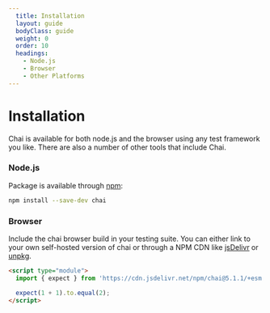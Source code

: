 ```yaml
---
  title: Installation
  layout: guide
  bodyClass: guide
  weight: 0
  order: 10
  headings:
    - Node.js
    - Browser
    - Other Platforms
---
```


# Installation

Chai is available for both node.js and the browser using any
test framework you like. There are also a number of other tools
that include Chai.

### Node.js

Package is available through [npm](http://npmjs.org):

```bash
npm install --save-dev chai
```

### Browser

Include the chai browser build in your testing suite. You can either link to your own self-hosted version of chai or through a NPM CDN like [jsDelivr](https://www.jsdelivr.com/) or [unpkg](https://www.unpkg.com/).

```html
<script type="module">
  import { expect } from 'https://cdn.jsdelivr.net/npm/chai@5.1.1/+esm';

  expect(1 + 1).to.equal(2);
</script>
```

